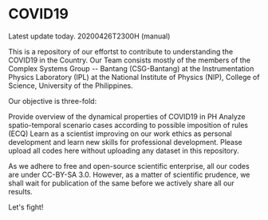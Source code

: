 # COVID19

Latest update today. 20200426T2300H (manual)

This is a repository of our effortst to contribute to understanding the COVID19 in the Country. 
Our Team consists mostly of the members of the Complex Systems Group -- Bantang (CSG-Bantang) at the Instrumentation Physics Laboratory (IPL) at the National Institute of Physics (NIP), College of Science, University of the Philippines.

Our objective is three-fold:

Provide overview of the dynamical properties of COVID19 in PH
Analyze spatio-temporal scenario cases according to possible imposition of rules (ECQ)
Learn as a scientist improving on our work ethics as personal development and learn new skills for professional development.
Please upload all codes here without uploading any dataset in this repository.

As we adhere to free and open-source scientific enterprise, all our codes are under CC-BY-SA 3.0. However, as a matter of scientific prudence, we shall wait for publication of the same before we actively share all our results.

Let's fight!
